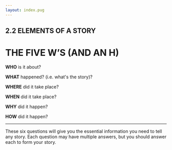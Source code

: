 ```yaml
---
layout: index.pug
---
```

## 2.2 ELEMENTS OF A STORY

# THE FIVE W’S (AND AN H)

**WHO** is it about?

**WHAT** happened? (i.e. what's the story)?

**WHERE** did it take place?

**WHEN** did it take place?

**WHY** did it happen?

**HOW** did it happen?

---

These six questions will give you the essential information you need to tell any story. Each question may have multiple answers, but you should answer each to form your story.
